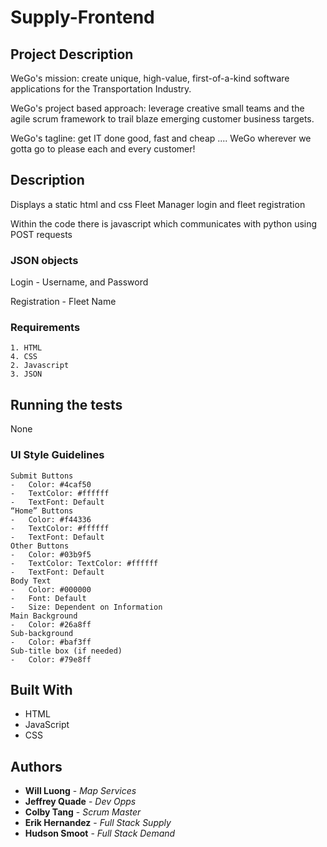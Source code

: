 # Supply-Frontend #

## Project Description 

WeGo's mission: create unique, high-value, first-of-a-kind software applications for the Transportation Industry.

WeGo's project based approach: leverage creative small teams and the agile scrum framework to trail blaze emerging customer business targets.

WeGo's tagline: get IT done good, fast and cheap .... WeGo wherever we gotta go to please each and every customer!

## Description

Displays a static html and css Fleet Manager login and fleet registration

Within the code there is javascript which communicates with python using POST requests

### JSON objects

Login - Username, and Password

Registration - Fleet Name

### Requirements

```
1. HTML
4. CSS
2. Javascript
3. JSON
```

## Running the tests

None

### UI Style Guidelines

```
Submit Buttons
-	Color: #4caf50
-	TextColor: #ffffff
-	TextFont: Default
“Home” Buttons
-	Color: #f44336
-	TextColor: #ffffff
-	TextFont: Default
Other Buttons
-	Color: #03b9f5
-	TextColor: TextColor: #ffffff
-	TextFont: Default
Body Text
-	Color: #000000
-	Font: Default
-	Size: Dependent on Information
Main Background
-	Color: #26a8ff
Sub-background
-	Color: #baf3ff
Sub-title box (if needed)
-	Color: #79e8ff
```

## Built With

* HTML
* JavaScript
* CSS

## Authors

* **Will Luong** - *Map Services* 
* **Jeffrey Quade** - *Dev Opps* 
* **Colby Tang** - *Scrum Master* 
* **Erik Hernandez** - *Full Stack Supply* 
* **Hudson Smoot** - *Full Stack Demand* 
